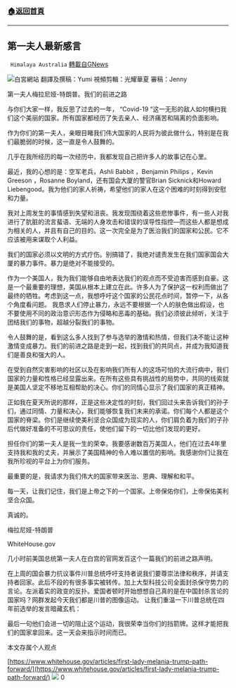 ###  [:house:返回首頁](https://github.com/ourhimalayas/txt)
---

## 第一夫人最新感言
` Himalaya Australia` [轉載自GNews](https://gnews.org/zh-hans/740541/)

![]()![](https://gnews.org/wp-content/uploads/2021/01/File_000.png)白宮網站
翻譯及撰稿：Yumi 視頻剪輯：光耀華夏 審稿：Jenny

第一夫人梅拉尼娅-特朗普。我们的前进之路

与你们大家一样，我反思了过去的一年， “Covid-19 “这一无形的敌人如何横扫我们这个美丽的国家。所有国家都经历了失去亲人、经济痛苦和隔离的负面影响。

作为你们的第一夫人，亲眼目睹我们伟大国家的人民将为彼此做什么，特别是在我们最脆弱的时候，这一直是令人鼓舞的。

几乎在我所经历的每一次经历中，我都发现自己把许多人的故事记在心里。

最近，我的心想的是：空军老兵，Ashli Babbit ，Benjamin Philips ，Kevin Greeson ，Rosanne Boyland，还有国会大厦的警官Brian Sicknick和Howard Liebengood。我为他们的家人祈祷，希望他们的家人在这个困难的时刻得到安慰和力量。

我对上周发生的事情感到失望和沮丧。我发现围绕着这些悲惨事件，有一些人对我进行了肮脏的流言蜚语、无端的人身攻击和错误的误导性指控—而这些人都是想成为相关的人，并且有自己的目的。这一次完全是为了医治我们的国家和公民。它不应该被用来谋取个人利益。

我们的国家必须以文明的方式疗伤。别搞错了，我绝对谴责发生在我们国家国会大厦的暴力事件。暴力是绝对不能接受的。

作为一个美国人，我为我们能够自由地表达我们的观点而不受迫害而感到自豪。这是一个最重要的理想，美国从根本上建立在此。许多人为了保护这一权利而做出了最终的牺牲。考虑到这一点，我想呼吁这个国家的公民花点时间，暂停一下，从各个角度看问题。
我恳求人们停止暴力，永远不要根据一个人的肤色做出假设，也不要使用不同的政治意识形态作为侵略和恶毒的基础。我们必须彼此倾听，关注于团结我们的事物，超越分裂我们的事物。

令人鼓舞的是，看到这么多人找到了参与选举的激情和热情，但我们决不能让这种激情变成暴力。我们的前进之路是走到一起，找到我们的共同点，并成为我知道我们是善良和强大的人。

在受到自然灾害影响的社区以及在影响我们所有人的这场可怕的大流行病中，我们国家的力量和性格已经显露出来。在所有这些具有挑战性的局势中，共同的线索就是美国人坚定不移地互相帮助的决心。你们的同情心显示了我们国家的真正精神。

正如我在夏天所说的那样，正是这些决定性的时刻，我们回过头来告诉我们的孙子们，通过同情、力量和决心，我们能够恢复我们未来的承诺。你们每个人都是这个国家的脊梁。你们是继续使美利坚合众国成为现实的人，你们肩负着为我们的子孙后代做好准备的不可思议的责任，使他们留下的一切比他们发现的更好。

担任你们的第一夫人是我一生的荣幸。我要感谢数百万美国人，他们在过去4年里支持我和我的丈夫，并展示了美国精神的令人难以置信的影响。我感谢你们让我在我所珍视的平台上为你们服务。

最重要的是，我请求为我们伟大的国家带来医治、恩典、理解和和平。

每一天，让我们记住，我们是上帝之下的一个国家。上帝保佑你们，上帝保佑美利坚合众国。

真诚的。

梅拉尼娅-特朗普

WhiteHouse.gov

几小时前美国总统第一夫人在白宫的官网发百这个一篇我们的前进之路声明。

在上周的国会暴力抗议事件川普总统呼吁支持者说我们要尊崇法律和秩序，并请支持者回家。此后不段的有很多事实被转传。加上大型科技公司全面封杀保守势力的言论。左派着实的政变的反扑。爱国者顿时开始想想自己真的是在中国封杀言论的国家吗？网群发起今天我们都是川普的图像运动。
让我们重温一下川普总统在四年前选举的发言暗藏玄机：

最后一句他们会进一切的阻止这个运动，我很荣幸当你们的挡箭牌。这样才能把我们的国家拿回来。这一天会来指示时间而已。

本文存属个人观点

[https://www.whitehouse.gov/articles/first-lady-melania-trump-path-forward/](https://www.whitehouse.gov/articles/first-lady-melania-trump-path-forward/)
![]()![](https://gnews.org/wp-content/uploads/2020/12/IMG_1836-1-1.jpg)
0
